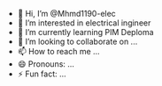 - 👋 Hi, I’m @Mhmd1190-elec
- 👀 I’m interested in electrical ingineer
- 🌱 I’m currently learning PIM Deploma
- 💞️ I’m looking to collaborate on ...
- 📫 How to reach me ...
- 😄 Pronouns: ...
- ⚡ Fun fact: ...

<!---
Mhmd1190-elec/Mhmd1190-elec is a ✨ special ✨ repository because its `README.md` (this file) appears on your GitHub profile.
You can click the Preview link to take a look at your changes.
--->
